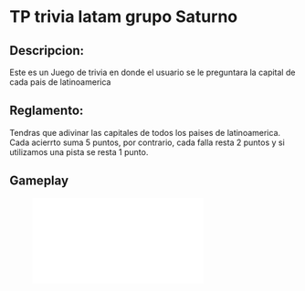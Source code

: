 # TP trivia latam grupo Saturno 

## Descripcion:
Este es un Juego de trivia en donde el usuario se le preguntara la capital de cada pais de latinoamerica

## Reglamento:
Tendras que adivinar las capitales de todos los paises de latinoamerica.
Cada acierrto suma 5 puntos, por contrario, cada falla resta 2 puntos y si utilizamos una pista se resta 1 punto.

## Gameplay
<figure class="video_container">
  <iframe src="TP_Trivia.mp4" frameborder="0" allowfullscreen="true"> 
</iframe>
</figure>
